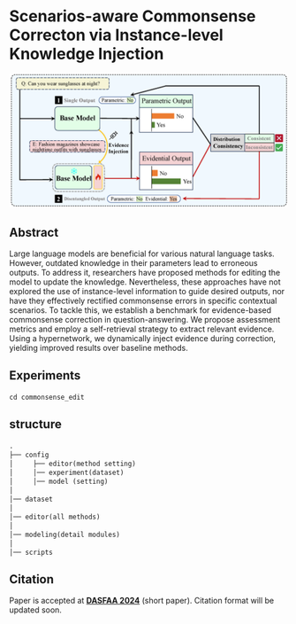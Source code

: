 # Scenarios-aware Commonsense Correcton via Instance-level Knowledge Injection 
![alt text](overview.png)

## Abstract 
Large language models are beneficial for various natural language tasks. However, outdated knowledge in their parameters lead to erroneous outputs. To address it, researchers have proposed methods for editing the model to update the knowledge. Nevertheless, these approaches have not explored the use of instance-level information to guide desired outputs, nor have they effectively rectified commonsense errors in specific contextual scenarios. To tackle this, we establish a benchmark for evidence-based commonsense correction in question-answering. We propose assessment metrics and employ a self-retrieval strategy to extract relevant evidence. Using a hypernetwork, we dynamically inject evidence during correction, yielding improved results over baseline methods.


## Experiments

````
cd commonsense_edit
````


## structure
````
.
├── config
│     ├── editor(method setting)
│     │── experiment(dataset)
│     │── model (setting)
│  
│── dataset
│
│── editor(all methods)
│
│── modeling(detail modules)
│
│── scripts

````

## Citation
Paper is accepted at [__DASFAA 2024__](https://www.dasfaa2024.org/) (short paper). 
Citation format will be updated soon.

````
